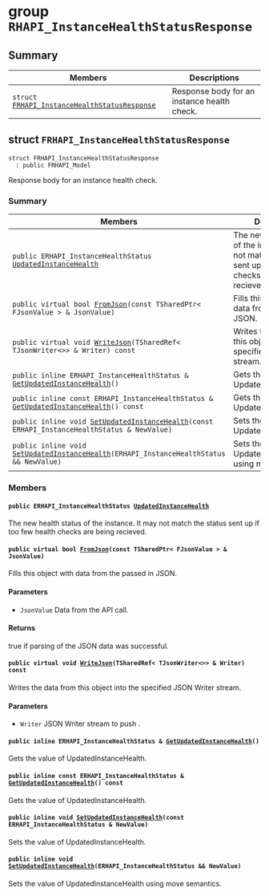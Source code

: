 # group `RHAPI_InstanceHealthStatusResponse` <a id="group__RHAPI__InstanceHealthStatusResponse"></a>

## Summary

 Members                        | Descriptions                                
--------------------------------|---------------------------------------------
`struct `[`FRHAPI_InstanceHealthStatusResponse`](#structFRHAPI__InstanceHealthStatusResponse) | Response body for an instance health check.

## struct `FRHAPI_InstanceHealthStatusResponse` <a id="structFRHAPI__InstanceHealthStatusResponse"></a>

```
struct FRHAPI_InstanceHealthStatusResponse
  : public FRHAPI_Model
```

Response body for an instance health check.

### Summary

 Members                        | Descriptions                                
--------------------------------|---------------------------------------------
`public ERHAPI_InstanceHealthStatus `[`UpdatedInstanceHealth`](#structFRHAPI__InstanceHealthStatusResponse_1a5353d047babab8d0085993f33d3a82a8) | The new health status of the instance. It may not match the status sent up if too few health checks are being recieved.
`public virtual bool `[`FromJson`](#structFRHAPI__InstanceHealthStatusResponse_1adf577f8dde3eb42dd3d049c71f80115e)`(const TSharedPtr< FJsonValue > & JsonValue)` | Fills this object with data from the passed in JSON.
`public virtual void `[`WriteJson`](#structFRHAPI__InstanceHealthStatusResponse_1abab9a453db0e9e39fa59e64b961de3f1)`(TSharedRef< TJsonWriter<>> & Writer) const` | Writes the data from this object into the specified JSON Writer stream.
`public inline ERHAPI_InstanceHealthStatus & `[`GetUpdatedInstanceHealth`](#structFRHAPI__InstanceHealthStatusResponse_1ac26b0bbfd237bdadd4ed172c543030d0)`()` | Gets the value of UpdatedInstanceHealth.
`public inline const ERHAPI_InstanceHealthStatus & `[`GetUpdatedInstanceHealth`](#structFRHAPI__InstanceHealthStatusResponse_1a5ce08ac2c8e4fb15ac43a8ff6f15f258)`() const` | Gets the value of UpdatedInstanceHealth.
`public inline void `[`SetUpdatedInstanceHealth`](#structFRHAPI__InstanceHealthStatusResponse_1a1aab0cbab929fa9f5e0c145da6fd548d)`(const ERHAPI_InstanceHealthStatus & NewValue)` | Sets the value of UpdatedInstanceHealth.
`public inline void `[`SetUpdatedInstanceHealth`](#structFRHAPI__InstanceHealthStatusResponse_1a84859652c802d388f561584fbf90f160)`(ERHAPI_InstanceHealthStatus && NewValue)` | Sets the value of UpdatedInstanceHealth using move semantics.

### Members

#### `public ERHAPI_InstanceHealthStatus `[`UpdatedInstanceHealth`](#structFRHAPI__InstanceHealthStatusResponse_1a5353d047babab8d0085993f33d3a82a8) <a id="structFRHAPI__InstanceHealthStatusResponse_1a5353d047babab8d0085993f33d3a82a8"></a>

The new health status of the instance. It may not match the status sent up if too few health checks are being recieved.

#### `public virtual bool `[`FromJson`](#structFRHAPI__InstanceHealthStatusResponse_1adf577f8dde3eb42dd3d049c71f80115e)`(const TSharedPtr< FJsonValue > & JsonValue)` <a id="structFRHAPI__InstanceHealthStatusResponse_1adf577f8dde3eb42dd3d049c71f80115e"></a>

Fills this object with data from the passed in JSON.

#### Parameters
* `JsonValue` Data from the API call.

#### Returns
true if parsing of the JSON data was successful.

#### `public virtual void `[`WriteJson`](#structFRHAPI__InstanceHealthStatusResponse_1abab9a453db0e9e39fa59e64b961de3f1)`(TSharedRef< TJsonWriter<>> & Writer) const` <a id="structFRHAPI__InstanceHealthStatusResponse_1abab9a453db0e9e39fa59e64b961de3f1"></a>

Writes the data from this object into the specified JSON Writer stream.

#### Parameters
* `Writer` JSON Writer stream to push .

#### `public inline ERHAPI_InstanceHealthStatus & `[`GetUpdatedInstanceHealth`](#structFRHAPI__InstanceHealthStatusResponse_1ac26b0bbfd237bdadd4ed172c543030d0)`()` <a id="structFRHAPI__InstanceHealthStatusResponse_1ac26b0bbfd237bdadd4ed172c543030d0"></a>

Gets the value of UpdatedInstanceHealth.

#### `public inline const ERHAPI_InstanceHealthStatus & `[`GetUpdatedInstanceHealth`](#structFRHAPI__InstanceHealthStatusResponse_1a5ce08ac2c8e4fb15ac43a8ff6f15f258)`() const` <a id="structFRHAPI__InstanceHealthStatusResponse_1a5ce08ac2c8e4fb15ac43a8ff6f15f258"></a>

Gets the value of UpdatedInstanceHealth.

#### `public inline void `[`SetUpdatedInstanceHealth`](#structFRHAPI__InstanceHealthStatusResponse_1a1aab0cbab929fa9f5e0c145da6fd548d)`(const ERHAPI_InstanceHealthStatus & NewValue)` <a id="structFRHAPI__InstanceHealthStatusResponse_1a1aab0cbab929fa9f5e0c145da6fd548d"></a>

Sets the value of UpdatedInstanceHealth.

#### `public inline void `[`SetUpdatedInstanceHealth`](#structFRHAPI__InstanceHealthStatusResponse_1a84859652c802d388f561584fbf90f160)`(ERHAPI_InstanceHealthStatus && NewValue)` <a id="structFRHAPI__InstanceHealthStatusResponse_1a84859652c802d388f561584fbf90f160"></a>

Sets the value of UpdatedInstanceHealth using move semantics.

